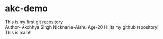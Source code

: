 # akc-demo
This is my first git repository
<br>
Author- Akchhya Singh
Nickname-Aishu
Age-20
Hi its my github repository!
This is main!!

